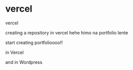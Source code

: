 # vercel
vercel

creating a repository in vercel hehe
himo na portfolio lente

start creating portfolioooo!!

in Vercel

and in Wordpress
